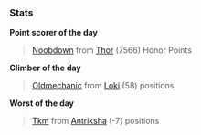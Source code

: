 

### Stats

**Point scorer of the day**
>[Noobdown](/#/character/Thor/1763544) from [Thor](/#/ranking/Thor)  (7566) Honor Points


**Climber of the day**
>[Oldmechanic](/#/character/Loki/10924) from [Loki](/#/ranking/Loki)  (58) positions


**Worst of the day**
>[Tkm](/#/character/Antriksha/669103) from [Antriksha](/#/ranking/Antriksha)  (-7) positions


